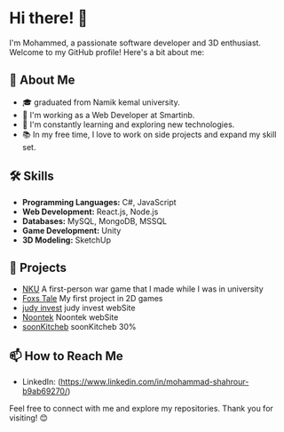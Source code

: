 # Hi there! 👋

I'm Mohammed, a passionate software developer and 3D enthusiast. Welcome to my GitHub profile! Here's a bit about me:

## 🚀 About Me
- 🎓 graduated from Namik kemal university.
- 💼 I'm working as a Web Developer at Smartinb.
- 🌱 I'm constantly learning and exploring new technologies.
- 📚 In my free time, I love to work on side projects and expand my skill set.

## 🛠️ Skills
- **Programming Languages:** C#, JavaScript
- **Web Development:** React.js, Node.js
- **Databases:** MySQL, MongoDB, MSSQL
- **Game Development:** Unity
- **3D Modeling:** SketchUp

## 📂 Projects
- [NKU](https://mohmmadshahror.itch.io/nku) A first-person war game that I made while I was in university
- [Foxs Tale](https://mohmmadshahror.itch.io/foxs-tale) My first project in 2D games
- [judy invest](https://judyinvest.com) judy invest webSite
- [Noontek](https://www.noontek.net/) Noontek webSite
- [soonKitcheb](https://soonkitchen.co) soonKitcheb 30%


## 📫 How to Reach Me
- LinkedIn: (https://www.linkedin.com/in/mohammad-shahrour-b9ab69270/)


Feel free to connect with me and explore my repositories. Thank you for visiting! 😊
